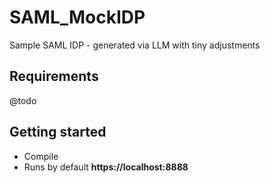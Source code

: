 # SAML_MockIDP

Sample SAML IDP - generated via LLM with tiny adjustments

## Requirements
@todo

## Getting started
* Compile 
* Runs by default **https://localhost:8888**

